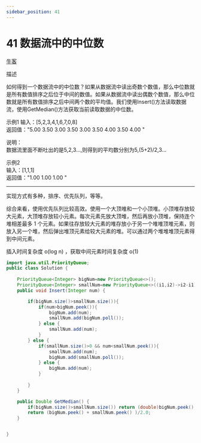 ```yaml
---
sidebar_position: 41
---
```


# 41 数据流中的中位数

[牛客](https://www.nowcoder.com/practice/9be0172896bd43948f8a32fb954e1be1)


描述

如何得到一个数据流中的中位数？如果从数据流中读出奇数个数值，那么中位数就是所有数值排序之后位于中间的数值。如果从数据流中读出偶数个数值，那么中位数就是所有数值排序之后中间两个数的平均值。我们使用Insert()方法读取数据流，使用GetMedian()方法获取当前读取数据的中位数。


示例1
输入：[5,2,3,4,1,6,7,0,8]  
返回值："5.00 3.50 3.00 3.50 3.00 3.50 4.00 3.50 4.00 "  

说明：  
数据流里面不断吐出的是5,2,3...,则得到的平均数分别为5,(5+2)/2,3...   

示例2  
输入：[1,1,1]  
返回值："1.00 1.00 1.00 "  

---

实现方式有多种，排序、优先队列，等等。

综合来看，使用优先队列比较高效。使用一个大顶堆和一个小顶堆。小顶堆存放较大元素，大顶堆存放较小元素。每次元素先放大顶堆，然后再放小顶堆，保持连个堆相差最多 1 个元素。如果往存放较大元素的堆存放小于另一个堆堆顶堆元素，则放入另一个堆，然后弹出堆顶元素给较大元素的堆。可以通过两个堆堆堆顶元素得到中间元素。

插入时间复杂度 o(log n) ，获取中间元素时间复杂度 o(1)

```java
import java.util.PriorityQueue;
public class Solution {
    
    PriorityQueue<Integer> bigNum=new PriorityQueue<>();
    PriorityQueue<Integer> smallNum=new PriorityQueue<>((i1,i2)->i2-i1);
    public void Insert(Integer num) {

        if(bigNum.size()>smallNum.size()){
            if(num>bigNum.peek()){
                bigNum.add(num);
                smallNum.add(bigNum.poll());
            } else {
                smallNum.add(num);
            }
        } else {
            if(smallNum.size()>0 && num<smallNum.peek()){
                smallNum.add(num);
                bigNum.add(smallNum.poll());
            } else {
                bigNum.add(num);
            }
            
        }
    }

    public Double GetMedian() {
        if(bigNum.size()>smallNum.size()) return (double)bigNum.peek();
        return (bigNum.peek() + smallNum.peek() )/2.0;
    }


}
```